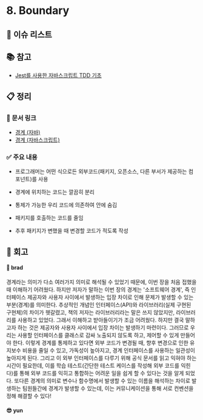 # 8. Boundary

## :pushpin: 이슈 리스트

## :books: 참고

- [Jest를 사용한 자바스크립트 TDD 기초](<https://devh.kr/2021/Jest%E1%84%85%E1%85%B3%E1%86%AF-%E1%84%89%E1%85%A1%E1%84%8B%E1%85%AD%E1%86%BC%E1%84%92%E1%85%A1%E1%86%AB-%E1%84%8C%E1%85%A1%E1%84%87%E1%85%A1%E1%84%89%E1%85%B3%E1%84%8F%E1%85%B3%E1%84%85%E1%85%B5%E1%86%B8%E1%84%90%E1%85%B3-TDD(%E1%84%90%E1%85%A6%E1%84%89%E1%85%B3%E1%84%90%E1%85%B3-%E1%84%8C%E1%85%AE%E1%84%83%E1%85%A9-%E1%84%80%E1%85%A2%E1%84%87%E1%85%A1%E1%86%AF)%E1%84%8B%E1%85%B4-%E1%84%80%E1%85%B5%E1%84%8E%E1%85%A9/>)

## :clipboard: 정리

### :link: 문서 링크

- [경계 (자바)](./heewhy_java.md)
- [경계 (자바스크립트)](./brad_javascript.md)

### :white_check_mark: 주요 내용

- 프로그래머는 어떤 식으로든 외부코드(패키지, 오픈소스, 다른 부서가 제공하는 컴포넌트)를 사용

- 경계에 위치하는 코드는 깔끔히 분리

- 통제가 가능한 우리 코드에 의존하여 안에 숨김

- 패키지를 호출하는 코드를 줄임

- 추후 패키지가 변했을 때 변경할 코드가 적도록 작성

## :pray: 회고

#### :bread: brad

경계라는 의미가 다소 여러가지 의미로 해석될 수 있었기 때문에, 이번 장을 처음 접했을 때 이해하기 어려웠다. 하지만 저자가 말하는 이번 장의 경계는 '소프트웨어 경계', 즉 인터페이스 제공자와 사용자 사이에서 발생하는 입장 차이로 인해 문제가 발생할 수 있는 부분(경계)를 의미한다.
추상적인 개념인 인터페이스(API)와 라이브러리(실제 구현된 구현체)의 차이가 헷갈렸고, 책의 저자는 라이브러리라는 말은 쓰지 않았지만, 라이브러리를 사용하고 있었다. 그래서 이해하고 받아들이기가 조금 어려웠다.
하지만 결국 말하고자 하는 것은 제공자와 사용자 사이에서 입장 차이는 발생하기 마련이다. 그러므로 우리는 사용할 인터페이스를 클래스로 감싸 노출되지 않도록 하고, 제어할 수 있게 만들어야 한다.
이렇게 경계를 통제하고 있다면 외부 코드가 변경될 때, 향후 변경으로 인한 유지보수 비용을 줄일 수 있고, 가독성이 높아지고, 경계 인터페이스를 사용하는 일관성이 높아지게 된다.
그리고 이 외부 인터페이스를 다루기 위해 공식 문서를 읽고 익혀야 하는 시간이 필요한데, 이를 학습 테스트(간단한 테스트 케이스를 작성해 외부 코드를 익힌다)를 통해 외부 코드를 익히고 통합하는 어려운 일을 쉽게 할 수 있다는 것을 알게 되었다.
또다른 경계의 의미로 변수나 함수명에서 발생할 수 있는 이름을 해석하는 차이로 발생하는 팀원들간에 경계가 발생할 수 있는데, 이는 커뮤니케이션을 통해 서로 컨벤션을 정해 해결할 수 있다!

#### :sunglasses: yun
